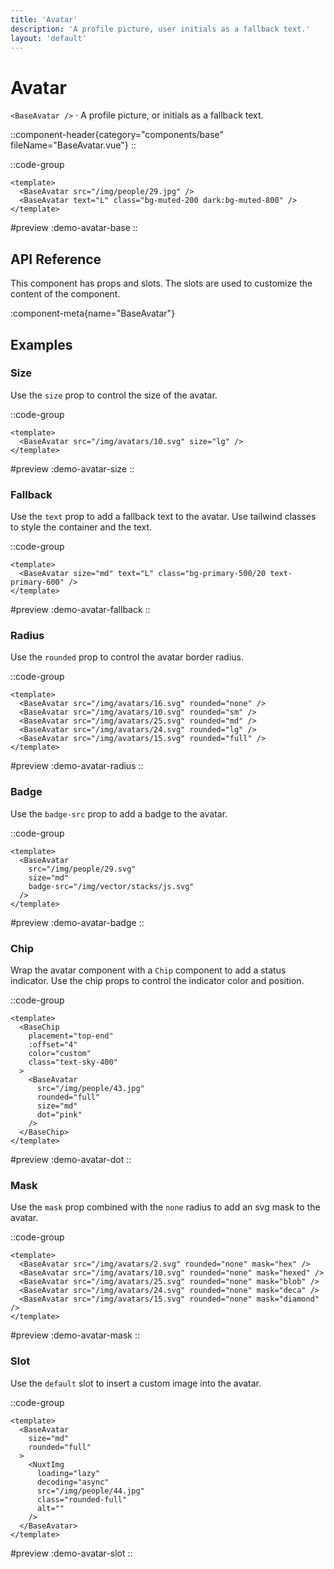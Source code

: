 ```yaml
---
title: 'Avatar'
description: 'A profile picture, user initials as a fallback text.'
layout: 'default'
---
```


# Avatar

`<BaseAvatar />` · A profile picture, or initials as a fallback text.

::component-header{category="components/base" fileName="BaseAvatar.vue"}
::

::code-group

```vue [DemoAvatarBase.vue]
<template>
  <BaseAvatar src="/img/people/29.jpg" />
  <BaseAvatar text="L" class="bg-muted-200 dark:bg-muted-800" />
</template>
```

#preview
:demo-avatar-base
::

## API Reference

This component has props and slots. The slots are used to customize the content of the component.

:component-meta{name="BaseAvatar"}

## Examples

### Size

Use the `size` prop to control the size of the avatar.

::code-group

```vue [DemoAvatarSize.vue]
<template>
  <BaseAvatar src="/img/avatars/10.svg" size="lg" />
</template>
```

#preview
:demo-avatar-size
::

### Fallback

Use the `text` prop to add a fallback text to the avatar. Use tailwind classes to style the container and the text.

::code-group

```vue [DemoAvatarFallback.vue]
<template>
  <BaseAvatar size="md" text="L" class="bg-primary-500/20 text-primary-600" />
</template>
```

#preview
:demo-avatar-fallback
::

### Radius

Use the `rounded` prop to control the avatar border radius.

::code-group

```vue [DemoAvatarRadius.vue]
<template>
  <BaseAvatar src="/img/avatars/16.svg" rounded="none" />
  <BaseAvatar src="/img/avatars/10.svg" rounded="sm" />
  <BaseAvatar src="/img/avatars/25.svg" rounded="md" />
  <BaseAvatar src="/img/avatars/24.svg" rounded="lg" />
  <BaseAvatar src="/img/avatars/15.svg" rounded="full" />
</template>
```

#preview
:demo-avatar-radius
::

### Badge

Use the `badge-src` prop to add a badge to the avatar.

::code-group

```vue [DemoAvatarBadge.vue]
<template>
  <BaseAvatar 
    src="/img/people/29.svg" 
    size="md" 
    badge-src="/img/vector/stacks/js.svg" 
  />
</template>
```

#preview
:demo-avatar-badge
::

### Chip

Wrap the avatar component with a `Chip` component to add a status indicator. Use the chip props to control the indicator color and position.

::code-group

```vue [DemoAvatarDot.vue]
<template>
  <BaseChip 
    placement="top-end" 
    :offset="4" 
    color="custom" 
    class="text-sky-400"
  >
    <BaseAvatar
      src="/img/people/43.jpg"
      rounded="full"
      size="md"
      dot="pink"
    />
  </BaseChip>
</template>
```

#preview
:demo-avatar-dot
::

### Mask

Use the `mask` prop combined with the `none` radius to add an svg mask to the avatar.

::code-group

```vue [DemoAvatarMask.vue]
<template>
  <BaseAvatar src="/img/avatars/2.svg" rounded="none" mask="hex" />
  <BaseAvatar src="/img/avatars/10.svg" rounded="none" mask="hexed" />
  <BaseAvatar src="/img/avatars/25.svg" rounded="none" mask="blob" />
  <BaseAvatar src="/img/avatars/24.svg" rounded="none" mask="deca" />
  <BaseAvatar src="/img/avatars/15.svg" rounded="none" mask="diamond" />
</template>
```

#preview
:demo-avatar-mask
::

### Slot

Use the `default` slot to insert a custom image into the avatar.

::code-group

```vue [DemoAvatarSlot.vue]
<template>
  <BaseAvatar
    size="md"
    rounded="full"
  >
    <NuxtImg
      loading="lazy"
      decoding="async"
      src="/img/people/44.jpg"
      class="rounded-full"
      alt=""
    />
  </BaseAvatar>
</template>
```

#preview
:demo-avatar-slot
::

